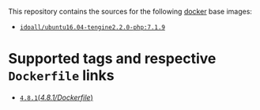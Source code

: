 This repository contains the sources for the following [docker](https://docker.io) base images:

- [`idoall/ubuntu16.04-tengine2.2.0-php:7.1.9`](https://hub.docker.com/r/idoall/ubuntu16.04-tengine2.2.0-php/)



# Supported tags and respective `Dockerfile` links

- [`4.8.1`(*4.8.1/Dockerfile*)](https://github.com/idoall/docker/blob/master/ubuntu16.04-tengine2.2.0-php7.1.9-wordpress/4.8.1/Dockerfile)

  ​

